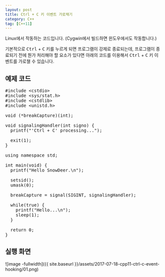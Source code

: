 ```yaml
---
layout: post
title: Ctrl + C 키 이벤트 가로채기
category: C++
tag: [C++11]
---
```


Linux에서 작동하는 코드입니다. (Cygwin에서 빌드하면 윈도우에서도 작동합니다.)

기본적으로 <kbd>Ctrl</kbd> + <kbd>C</kbd> 키를 누르게 되면 프로그램이 강제로 종료되는데,
프로그램이 종료되기 전에 뭔가 처리해야 할 요소가 있다면 아래의 코드를 이용해서
<kbd>Ctrl</kbd> + <kbd>C</kbd> 키 이벤트를 가로챌 수 있습니다.


## 예제 코드

<pre class="prettyprint">#include &lt;cstdio&gt;
#include &lt;sys/stat.h&gt;
#include &lt;cstdlib&gt;
#include &lt;unistd.h&gt;

void (*breakCapture)(int);

void signalingHandler(int signo) {
  printf("'Ctrl + C' processing...");

  exit(1);
}

using namespace std;

int main(void) {
  printf("Hello SnowDeer.\n");

  setsid();
  umask(0);

  breakCapture = signal(SIGINT, signalingHandler);

  while(true) {
    printf("Hello...\n");
    sleep(1);
  }

  return 0;
}</pre>


## 실행 화면

![image -fullwidth]({{ site.baseurl }}/assets/2017-07-18-cpp11-ctrl-c-event-hooking/01.png)
